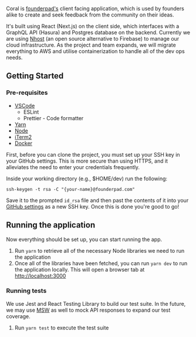 Coral is [founderpad's](https://www.founderpad.com/) client facing application, which is used by founders alike to create and seek feedback from the community on their ideas.

It's built using React (Next.js) on the client side, which interfaces with a GraphQL API (Hasura) and Postgres database on the backend. Currently we are using [Nhost](https://nhost.io/) (an open source alternative to Firebase) to manage our cloud infrastructure. As the project and team expands, we will migrate everything to AWS and utilise containerization to handle all of the dev ops needs. 

## Getting Started

### Pre-requisites
- [VSCode](https://code.visualstudio.com/)
  - ESLint
  - Prettier - Code formatter
- [Yarn](https://yarnpkg.com/)
- [Node](https://nodejs.org/en/)
- [iTerm2](https://iterm2.com/)
- [Docker](https://www.docker.com/)

First, before you can clone the project, you must set up your SSH key in your GitHub settings. This is more secure than using HTTPS, and it alleviates the need to enter your credentials frequently.

Inside your working directory (e.g., $HOME/dev) run the following:
```
ssh-keygen -t rsa -C "{your-name}@founderpad.com"
```

Save it to the prompted `id_rsa` file and then past the contents of it into your [GitHub settings](https://github.com/settings/keys) as a new SSH key. Once this is done you're good to go!


## Running the application

Now everything should be set up, you can start running the app.

1. Run `yarn` to retrieve all of the necessary Node libraries we need to run the application
2. Once all of the libraries have been fetched, you can run `yarn dev` to run the application locally. This will open a browser tab at [http://localhost:3000](http://localhost:3000)

### Running tests
We use Jest and React Testing Library to build our test suite. In the future, we may use [MSW](https://mswjs.io/) as well to mock API responses to expand our test coverage.

1. Run `yarn test` to execute the test suite
